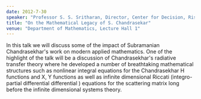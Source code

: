 ```yaml
---
date: 2012-7-30
speaker: "Professor S. S. Sritharan, Director, Center for Decision, Risk, Controls and Signals Intelligence (DRCSI), Monterey, CA"
title: "On the Mathematical Legacy of S. Chandrasekar"
venue: "Department of Mathematics, Lecture Hall 1"
---
```

In this talk we will discuss some of the impact of Subramanian
Chandrasekhar's work on modern applied mathematics.
One of the highlight of the talk will be a discussion of Chandrasekhar's
radiative transfer theory where he developed a number of
breathtaking mathematical structures such as nonlinear integral equations
for the Chandrasekhar H functions and X, Y functions as well as
infinite dimensional Riccati (integro-partial differential differential )
equations for the scattering matrix long before the infinite dimensional
systems theory.
